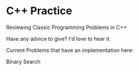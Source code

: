# C++ Practice
Reviewing Classic Programming Problems in C++ 

Have any advice to give? I'd love to hear it. 


Current Problems that have an implementation here: 

  Binary Search
